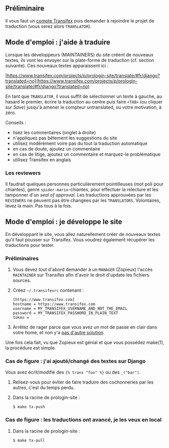 ## Préliminaire

Il vous faut un [compte Transifex](https://www.transifex.com/signup/?join_project=prologin-site) puis demander à rejoindre le projet de traduction (vous serez alors `TRANSLATOR`).

## Mode d'emploi : j'aide à traduire

Lorsque les développeurs (MAINTAINERS) du site créent de nouveaux textes, ils vont les envoyer sur la plate-forme de traduction (cf. section suivante). Ces nouveaux textes apparaissent ici :

[https://www.transifex.com/projects/p/prologin-site/translate/#fr/django?translated=no](https://www.transifex.com/projects/p/prologin-site/translate/#fr/django?translated=no)

En tant que `TRANSLATOR`, il vous suffit de sélectionner un texte à gauche, au hasard le premier, écrire la traduction au centre puis faire `<TAB>` (ou cliquer sur _Save_) jusqu'à amener le compteur untranslated, ou votre motivation, à zéro.

Conseils :

*   lisez les commentaires (onglet à droite)
*   n'appliquez pas bêtement les suggestions du site
*   utilisez modérément voire pas du tout la traduction automatique
*   en cas de doute, ajoutez un commentaire
*   en cas de litige, ajoutez un commentaire et marquez-le problématique
*   utilisez Transifex en anglais

### Les reviewers

Il faudrait quelques personnes particulièrement pointilleuses (mot poli pour chiantes), genre `spider-mario`-chiantes, pour effectuer la relecture et les tamponner d'un _seal of approval_. Les traductions approuvées par les `REVIEWERS` ne peuvent pas être changées par les `TRANSLATORS`. Volontaires, levez la main. Pas tous à la fois.

## Mode d'emploi : je développe le site

En développant le site, vous allez naturellement créer de nouveaux textes qu'il faut pousser sur Transifex. Vous voudrez également récupérer les traductions pour tester.

### Préliminaires

1.  Vous devez tout d'abord demander à un `MANAGER` (Zopieux) l'accès `MAINTAINER` sur Transifex afin d'avoir le droit d'update les fichiers sources.
2.  Créez `~/.transifexrc` contenant :  

        [https://www.transifex.com]
        hostname = https://www.transifex.com
        username = MY_TRANSIFEX_USERNAME_AND_NOT_THE_EMAIL
        password = MY_TRANSIFEX_PASSWORD_IN_PLAIN_TEXT
        token =

3.  Arrêtez de rager parce que vous avez un mot de passe en clair dans votre home, et non y'a [pas d'autre solution](http://docs.transifex.com/client/config#transifexrc).

Une fois cela fait, vu que Zopieux est génial et que vous possédez make(1), la procédure est simple.

### Cas de figure : j'ai ajouté/changé des textes sur Django

Vous avez écrit/modifié des `{% trans "foo" %}` ou des `_("bar")`.

1.  Relisez-vous pour éviter de faire traduire des cochonneries par les autres, c'est du temps perdu.
2.  Dans la racine de prologin-site :  

        $ make tx-push

### Cas de figure : les traductions ont avancé, je les veux en local

1.  Dans la racine de prologin-site :  

        $ make tx-pull